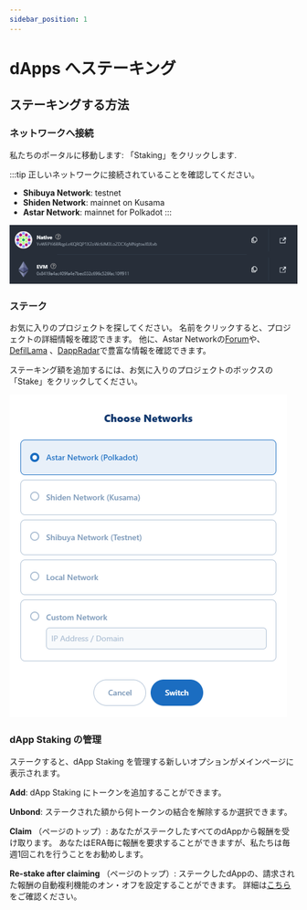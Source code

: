 ```yaml
---
sidebar_position: 1
---
```


# dApps へステーキング

## ステーキングする方法

### ネットワークへ接続

私たちのポータルに移動します: 「Staking」をクリックします.

:::tip
正しいネットワークに接続されていることを確認してください。
- **Shibuya Network**: testnet
- **Shiden Network**: mainnet on Kusama
- **Astar Network**: mainnet for Polkadot
:::

![1](img/1.png)

### ステーク

お気に入りのプロジェクトを探してください。 名前をクリックすると、プロジェクトの詳細情報を確認できます。 他に、Astar Networkの[Forum](https://forum.astar.network/)や、[DefilLama](#defillama-en-page-id) 、[DappRadar](#dappradar-en-page-id)で豊富な情報を確認できます。

ステーキング額を追加するには、お気に入りのプロジェクトのボックスの「Stake」をクリックしてください。

![2](img/2.png)

### dApp Staking の管理

ステークすると、dApp Staking を管理する新しいオプションがメインページに表示されます。

**Add**: dApp Staking にトークンを追加することができます。

**Unbond**: ステークされた額から何トークンの結合を解除するか選択できます。

**Claim** （ページのトップ）: あなたがステークしたすべてのdAppから報酬を受け取ります。 あなたはERA毎に報酬を要求することができますが、私たちは毎週1回これを行うことをお勧めします。

**Re-stake after claiming** （ページのトップ）: ステークしたdAppの、請求された報酬の自動複利機能のオン・オフを設定することができます。 詳細は[こちら](compound-rewards)をご確認ください。
